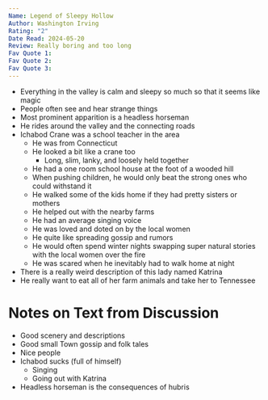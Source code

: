```yaml
---
Name: Legend of Sleepy Hollow
Author: Washington Irving
Rating: "2"
Date Read: 2024-05-20
Review: Really boring and too long
Fav Quote 1: 
Fav Quote 2: 
Fav Quote 3:
---
```

 
- Everything in the valley is calm and sleepy so much so that it seems like magic
- People often see and hear strange things 
- Most prominent apparition is a headless horseman
- He rides around the valley and the connecting roads 
- Ichabod Crane was a school teacher in the area
	- He was from Connecticut 
	- He looked a bit like a crane too
		- Long, slim, lanky, and loosely held together
	- He had a one room school house at the foot of a wooded hill
	- When pushing children, he would only beat the strong ones who could withstand it
	- He walked some of the kids home if they had pretty sisters or mothers
	- He helped out with the nearby farms
	- He had an average singing voice
	- He was loved and doted on by the local women
	- He quite like spreading gossip and rumors
	- He would often spend winter nights swapping super natural stories with the local women over the fire
	- He was scared when he inevitably had to walk home at night
- There is a really weird description of this lady named Katrina
- He really want to eat all of her farm animals and take her to Tennessee 
# Notes on Text from Discussion
- Good scenery and descriptions
- Good small Town gossip and folk tales
- Nice people
- Ichabod sucks (full of himself)
	- Singing 
	- Going out with Katrina
- Headless horseman is the consequences of hubris
